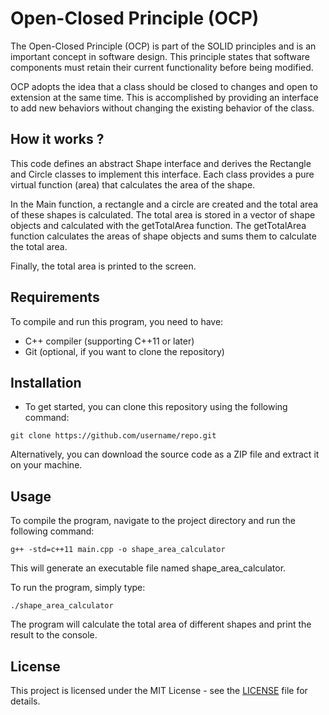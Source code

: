 # Open-Closed Principle (OCP)
The Open-Closed Principle (OCP) is part of the SOLID principles and is an important concept in software design. This principle states that software components must retain their current functionality before being modified.

OCP adopts the idea that a class should be closed to changes and open to extension at the same time. This is accomplished by providing an interface to add new behaviors without changing the existing behavior of the class.

## How it works ?
This code defines an abstract Shape interface and derives the Rectangle and Circle classes to implement this interface. Each class provides a pure virtual function (area) that calculates the area of the shape.

In the Main function, a rectangle and a circle are created and the total area of these shapes is calculated. The total area is stored in a vector of shape objects and calculated with the getTotalArea function. The getTotalArea function calculates the areas of shape objects and sums them to calculate the total area.

Finally, the total area is printed to the screen.

## Requirements
To compile and run this program, you need to have:
- C++ compiler (supporting C++11 or later)
- Git (optional, if you want to clone the repository)

## Installation
- To get started, you can clone this repository using the following command:
```
git clone https://github.com/username/repo.git
```
Alternatively, you can download the source code as a ZIP file and extract it on your machine.
## Usage
To compile the program, navigate to the project directory and run the following command:
```
g++ -std=c++11 main.cpp -o shape_area_calculator
```
This will generate an executable file named shape_area_calculator.

To run the program, simply type:
```
./shape_area_calculator
```
The program will calculate the total area of different shapes and print the result to the console.

## License
This project is licensed under the MIT License - see the [LICENSE](https://github.com/nurullah-arican/SolidPrinciples-DependencyInjection/blob/main/LICENSE) file for details.
